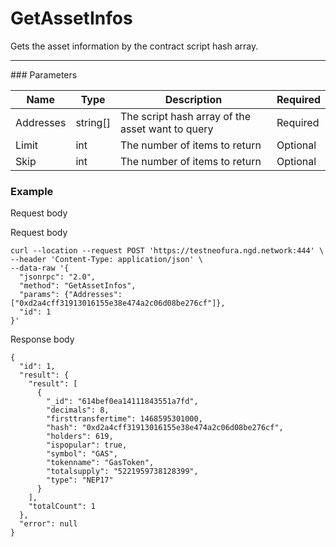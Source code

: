 # GetAssetInfos
Gets the asset information by the contract script hash array.
<hr>
### Parameters

|    Name    | Type | Description | Required |
| ---------- | --- |    ------    | ----|
| Addresses     | string[]|  The script hash array of the asset want to query| Required|
| Limit    | int|  The number of items to return| Optional|
| Skip    | int|  The number of items to return| Optional |

### Example

Request body


Request body

```
curl --location --request POST 'https://testneofura.ngd.network:444' \
--header 'Content-Type: application/json' \
--data-raw '{
  "jsonrpc": "2.0",
  "method": "GetAssetInfos",
  "params": {"Addresses":["0xd2a4cff31913016155e38e474a2c06d08be276cf"]},
  "id": 1
}'
```
Response body


```json5
{
  "id": 1,
  "result": {
    "result": [
      {
        "_id": "614bef0ea14111843551a7fd",
        "decimals": 8,
        "firsttransfertime": 1468595301000,
        "hash": "0xd2a4cff31913016155e38e474a2c06d08be276cf",
        "holders": 619,
        "ispopular": true,
        "symbol": "GAS",
        "tokenname": "GasToken",
        "totalsupply": "5221959738128399",
        "type": "NEP17"
      }
    ],
    "totalCount": 1
  },
  "error": null
}

```
